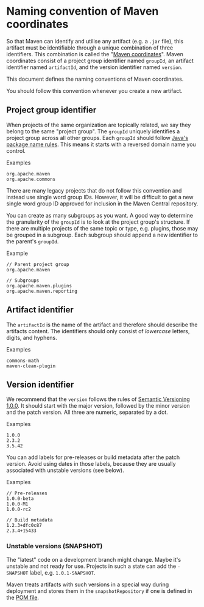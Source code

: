 <!--
Licensed to the Apache Software Foundation (ASF) under one
or more contributor license agreements.  See the NOTICE file
distributed with this work for additional information
regarding copyright ownership.  The ASF licenses this file
to you under the Apache License, Version 2.0 (the
"License"); you may not use this file except in compliance
with the License.  You may obtain a copy of the License at

http://www.apache.org/licenses/LICENSE-2.0

Unless required by applicable law or agreed to in writing,
software distributed under the License is distributed on an
"AS IS" BASIS, WITHOUT WARRANTIES OR CONDITIONS OF ANY
KIND, either express or implied.  See the License for the
specific language governing permissions and limitations
under the License.
-->

<head>
   <title>Naming conventions of Maven coordinates (groupId, artifactId, and version)</title>
</head>

# Naming convention of Maven coordinates

So that Maven can identify and utilise any artifact (e.g. a `.jar` file), this artifact must be identifiable through a
unique combination of three identifiers.
This combination is called the "[Maven coordinates][4]".
Maven coordinates consist of a project group identifier named `groupId`, an artifact identifier named `artifactId`, and
the version identifier named `version`.

This document defines the naming conventions of Maven coordinates.

You should follow this convention whenever you create a new artifact.

## Project group identifier

When projects of the same organization are topically related, we say they belong to the same "project group".
The `groupId` uniquely identifies a project group across all other groups.
Each `groupId` should follow [Java's package name rules][1].
This means it starts with a reversed domain name you control.

Examples

```
org.apache.maven
org.apache.commons
```

There are many legacy projects that do not follow this convention and instead use single word group IDs.
However, it will be difficult to get a new single word group ID approved for inclusion in the Maven Central repository.

You can create as many subgroups as you want.
A good way to determine the granularity of the `groupId` is to look at the project group's structure.
If there are multiple projects of the same topic or type, e.g. plugins, those may be grouped in a subgroup.
Each subgroup should append a new identifier to the parent's `groupId`.

Example

```
// Parent project group
org.apache.maven

// Subgroups
org.apache.maven.plugins
org.apache.maven.reporting
```

## Artifact identifier

The `artifactId` is the name of the artifact and therefore should describe the artifacts content.
The identifiers should only consist of *lowercase* letters, digits, and hyphens.

Examples

```
commons-math
maven-clean-plugin
```

## Version identifier

We recommend that the `version` follows the rules of [Semantic Versioning 1.0.0][2].
It should start with the major version, followed by the minor version and the patch version.
All three are numeric, separated by a dot.

Examples

```
1.0.0
2.3.2
3.5.42
```

You can add labels for pre-releases or build metadata after the patch version.
Avoid using dates in those labels, because they are usually associated with unstable versions (see below).

Examples

```
// Pre-releases
1.0.0-beta
1.0.0-M1
1.0.0-rc2

// Build metadata
1.2.3+dfc0c87
2.3.4+15433
```

### Unstable versions (SNAPSHOT)

The "latest" code on a development branch might change.
Maybe it's unstable and not ready for use.
Projects in such a state can add the `-SNAPSHOT` label, e.g. `1.0.1-SNAPSHOT`.

Maven treats artifacts with such versions in a special way during deployment and stores them in the `snapshotRepository`
if one is defined in the [POM file][3].

[1]:https://docs.oracle.com/javase/specs/jls/se21/html/jls-6.html#d5e8762
[2]:https://semver.org/spec/v1.0.0.html
[3]:/pom.html#Repository
[4]:/pom.html#Maven_Coordinates

